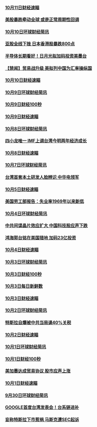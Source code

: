 #### [10月11日财经速瞄](../pages/news208/a1395020.md?t=10120634) 

#### [美股暴跌牵动全球 或是正常周期性回调](../pages/news208/a1395005.md?t=10120634) 

#### [10月10日环球财经简讯](../pages/news208/a1394977.md?t=10120634) 

#### [亚股全线下挫 日本香港股暴跌800点](../pages/news208/a1394956.md?t=10120634) 

#### [半导体长期看好！日月光拟加码投资美墨台](../pages/news208/a1394954.md?t=10120634) 

#### [【禁闻】贸易战升级 美拟列中国为汇率操纵国](../pages/news208/a1394887.md?t=10120634) 

#### [10月10日财经速瞄](../pages/news208/a1394883.md?t=10120634) 

#### [10月9日环球财经简讯](../pages/news208/a1394831.md?t=10120634) 

#### [10月9日财经100秒](../pages/news208/a1394812.md?t=10120634) 

#### [10月9日财经速瞄](../pages/news208/a1394741.md?t=10120634) 

#### [10月8日环球财经简讯](../pages/news208/a1394682.md?t=10120634) 

#### [四小龙唯一 IMF上调台湾今明两年经济成长](../pages/news208/a1394649.md?t=10120634) 

#### [10月8日财经速瞄](../pages/news208/a1394582.md?t=10120634) 

#### [10月7日环球财经简讯](../pages/news208/a1394527.md?t=10120634) 

#### [台湾首套本土研发人脸辨识 中华电领军](../pages/news208/a1394509.md?t=10120634) 

#### [10月5日财经速瞄](../pages/news208/a1394260.md?t=10120634) 

#### [美国劳工部报告：失业率1969年以来新低](../pages/news208/a1394221.md?t=10120634) 

#### [10月4日环球财经简讯](../pages/news208/a1394211.md?t=10120634) 

#### [中共间谍晶片效应扩大 中国科技股应声下跌](../pages/news208/a1394210.md?t=10120634) 

#### [鸿海郭台铭在美国猎地 加码23亿投资](../pages/news208/a1394184.md?t=10120634) 

#### [10月4日财经速瞄](../pages/news208/a1394104.md?t=10120634) 

#### [10月3日环球财经简讯](../pages/news208/a1394057.md?t=10120634) 

#### [10月3日财经100秒](../pages/news208/a1394034.md?t=10120634) 

#### [10月3日每日新鲜数](../pages/news208/a1393967.md?t=10120634) 

#### [10月3日财经速瞄](../pages/news208/a1393964.md?t=10120634) 

#### [10月2日环球财经简讯](../pages/news208/a1393924.md?t=10120634) 

#### [特斯拉自爆被中共当局课40%关税](../pages/news208/a1393910.md?t=10120634) 

#### [10月2日财经速瞄](../pages/news208/a1393834.md?t=10120634) 

#### [10月1日环球财经简讯](../pages/news208/a1393775.md?t=10120634) 

#### [10月1日财经100秒](../pages/news208/a1393754.md?t=10120634) 

#### [美加墨达成贸易协议 股市应声上涨](../pages/news208/a1393738.md?t=10120634) 

#### [10月1日财经速瞄](../pages/news208/a1393681.md?t=10120634) 

#### [9月30日环球财经简讯](../pages/news208/a1393638.md?t=10120634) 

#### [GOOGLE首度台湾发表会！台系链进补](../pages/news208/a1393612.md?t=10120634) 

#### [妄称特斯拉下市惹祸 马斯克遭SEC起诉](../pages/news208/a1393392.md?t=10120634) 

